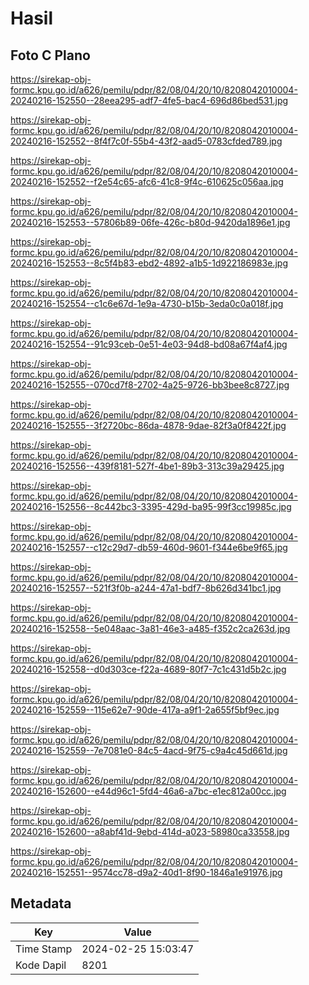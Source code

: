 # Hasil

## Foto C Plano

https://sirekap-obj-formc.kpu.go.id/a626/pemilu/pdpr/82/08/04/20/10/8208042010004-20240216-152550--28eea295-adf7-4fe5-bac4-696d86bed531.jpg

https://sirekap-obj-formc.kpu.go.id/a626/pemilu/pdpr/82/08/04/20/10/8208042010004-20240216-152552--8f4f7c0f-55b4-43f2-aad5-0783cfded789.jpg

https://sirekap-obj-formc.kpu.go.id/a626/pemilu/pdpr/82/08/04/20/10/8208042010004-20240216-152552--f2e54c65-afc6-41c8-9f4c-610625c056aa.jpg

https://sirekap-obj-formc.kpu.go.id/a626/pemilu/pdpr/82/08/04/20/10/8208042010004-20240216-152553--57806b89-06fe-426c-b80d-9420da1896e1.jpg

https://sirekap-obj-formc.kpu.go.id/a626/pemilu/pdpr/82/08/04/20/10/8208042010004-20240216-152553--8c5f4b83-ebd2-4892-a1b5-1d922186983e.jpg

https://sirekap-obj-formc.kpu.go.id/a626/pemilu/pdpr/82/08/04/20/10/8208042010004-20240216-152554--c1c6e67d-1e9a-4730-b15b-3eda0c0a018f.jpg

https://sirekap-obj-formc.kpu.go.id/a626/pemilu/pdpr/82/08/04/20/10/8208042010004-20240216-152554--91c93ceb-0e51-4e03-94d8-bd08a67f4af4.jpg

https://sirekap-obj-formc.kpu.go.id/a626/pemilu/pdpr/82/08/04/20/10/8208042010004-20240216-152555--070cd7f8-2702-4a25-9726-bb3bee8c8727.jpg

https://sirekap-obj-formc.kpu.go.id/a626/pemilu/pdpr/82/08/04/20/10/8208042010004-20240216-152555--3f2720bc-86da-4878-9dae-82f3a0f8422f.jpg

https://sirekap-obj-formc.kpu.go.id/a626/pemilu/pdpr/82/08/04/20/10/8208042010004-20240216-152556--439f8181-527f-4be1-89b3-313c39a29425.jpg

https://sirekap-obj-formc.kpu.go.id/a626/pemilu/pdpr/82/08/04/20/10/8208042010004-20240216-152556--8c442bc3-3395-429d-ba95-99f3cc19985c.jpg

https://sirekap-obj-formc.kpu.go.id/a626/pemilu/pdpr/82/08/04/20/10/8208042010004-20240216-152557--c12c29d7-db59-460d-9601-f344e6be9f65.jpg

https://sirekap-obj-formc.kpu.go.id/a626/pemilu/pdpr/82/08/04/20/10/8208042010004-20240216-152557--521f3f0b-a244-47a1-bdf7-8b626d341bc1.jpg

https://sirekap-obj-formc.kpu.go.id/a626/pemilu/pdpr/82/08/04/20/10/8208042010004-20240216-152558--5e048aac-3a81-46e3-a485-f352c2ca263d.jpg

https://sirekap-obj-formc.kpu.go.id/a626/pemilu/pdpr/82/08/04/20/10/8208042010004-20240216-152558--d0d303ce-f22a-4689-80f7-7c1c431d5b2c.jpg

https://sirekap-obj-formc.kpu.go.id/a626/pemilu/pdpr/82/08/04/20/10/8208042010004-20240216-152559--115e62e7-90de-417a-a9f1-2a655f5bf9ec.jpg

https://sirekap-obj-formc.kpu.go.id/a626/pemilu/pdpr/82/08/04/20/10/8208042010004-20240216-152559--7e7081e0-84c5-4acd-9f75-c9a4c45d661d.jpg

https://sirekap-obj-formc.kpu.go.id/a626/pemilu/pdpr/82/08/04/20/10/8208042010004-20240216-152600--e44d96c1-5fd4-46a6-a7bc-e1ec812a00cc.jpg

https://sirekap-obj-formc.kpu.go.id/a626/pemilu/pdpr/82/08/04/20/10/8208042010004-20240216-152600--a8abf41d-9ebd-414d-a023-58980ca33558.jpg

https://sirekap-obj-formc.kpu.go.id/a626/pemilu/pdpr/82/08/04/20/10/8208042010004-20240216-152551--9574cc78-d9a2-40d1-8f90-1846a1e91976.jpg


## Metadata

| Key        | Value               |
| ---------- | ------------------- |
| Time Stamp | 2024-02-25 15:03:47 |
| Kode Dapil | 8201                |



